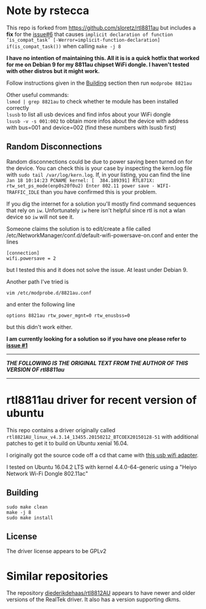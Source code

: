 # Note by rstecca
This repo is forked from https://github.com/sloretz/rtl8811au but includes a **fix** for the [issue#6](https://github.com/sloretz/rtl8811au/issues/6) that causes `implicit declaration of function ‘is_compat_task’ [-Werror=implicit-function-declaration] if(is_compat_task())` when calling `make -j 8`

**I have no intention of maintaining this. All it is is a quick hotfix that worked for me on Debian 9 for my 8811au chipset WiFi dongle. I haven't tested with other distros but it might work.**

Follow instructions given in the [Building](#Building) section then run `modprobe 8821au`

Other useful commands:   
`lsmod | grep 8821au` to check whether te module has been installed correctly   
`lsusb` to list all usb devices and find infos about your WiFi dongle   
`lsusb -v -s 001:002` to obtain more infos about the device with address with bus=001 and device=002 (find these numbers with lsusb first)

## Random Disconnections
Random disconnections could be due to power saving been turned on for the device. You can check this is your case by inspecting the kern.log file with `sudo tail /var/log/kern.log`. If, in your listing, you can find the line `Jan 18 10:14:23 PCNAME kernel: [  384.189391] RTL871X: rtw_set_ps_mode(enp0s20f0u2) Enter 802.11 power save - WIFI-TRAFFIC_IDLE` than you have confirmed this is your problem.

If you dig the internet for a solution you'll mostly find command sequences that rely on `iw`. Unfortunately `iw` here isn't helpful since rtl is not a wlan device so `iw` will not see it.

Someone claims the solution is to edit/create a file called /etc/NetworkManager/conf.d/default-wifi-powersave-on.conf and enter the lines

```
[connection]
wifi.powersave = 2
```

but I tested this and it does not solve the issue. At least under Debian 9.

Another path I've tried is

```
vim /etc/modprobe.d/8821au.conf
```
and enter the following line
```
options 8821au rtw_power_mgnt=0 rtw_enusbss=0
```
but this didn't work either.

**I am currently looking for a solution so if you have one please refer to [issue #1](https://github.com/rstecca/rtl8811au/issues/1)** 

---

**_THE FOLLOWING IS THE ORIGINAL TEXT FROM THE AUTHOR OF THIS VERSION OF rtl8811au_**

---

# rtl8811au driver for recent version of ubuntu

This repo contains a driver originally called `rtl8821AU_linux_v4.3.14_13455.20150212_BTCOEX20150128-51` with additional patches to get it to build on Ubuntu xenial 16.04.

I originally got the source code off a cd that came with [this usb wifi adapter](https://www.amazon.com/Heiyo-Network-600Mbps-802-11ac-Wireless/dp/B01N2NJFPG).

I tested on Ubuntu 16.04.2 LTS with kernel 4.4.0-64-generic using a "Heiyo Network Wi-Fi Dongle 802.11ac"


## Building

```
sudo make clean
make -j 8
sudo make install
```

## License
The driver license appears to be GPLv2

# Similar repositories
The repository [diederikdehaas/rtl8812AU](https://github.com/diederikdehaas/rtl8812AU) appears to have newer and older versions of the RealTek driver.
It also has a version supporting dkms.
